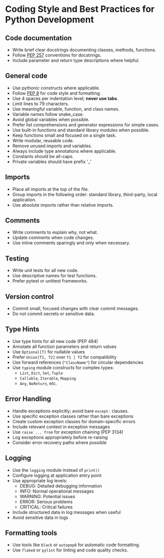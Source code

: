 # Coding Style and Best Practices for Python Development

## Code documentation
- Write brief clear docstrings documenting classes, methods, functions.
- Follow [PEP 257](https://peps.python.org/pep-0257/) conventions for docstrings.
- Include parameter and return type descriptions where helpful.

## General code
- Use pythonic constructs where applicable.
- Follow [PEP 8](https://peps.python.org/pep-0008/) for code style and formatting.
- Use 4 spaces per indentation level; **never use tabs**.
- Limit lines to 79 characters.
- Use meaningful variable, function, and class names.
- Variable names follow snake_case.
- Avoid global variables when possible.
- Prefer list comprehensions and generator expressions for simple cases.
- Use built-in functions and standard library modules when possible.
- Keep functions small and focused on a single task.
- Write modular, reusable code.
- Remove unused imports and variables.
- Always include type annotations where applicable.
- Constants should be all-caps.
- Private variables should have prefix '_'

## Imports
- Place all imports at the top of the file.
- Group imports in the following order: standard library, third-party, local application.
- Use absolute imports rather than relative imports.

## Comments
- Write comments to explain why, not what.
- Update comments when code changes.
- Use inline comments sparingly and only when necessary.

## Testing
- Write unit tests for all new code.
- Use descriptive names for test functions.
- Prefer pytest or unittest frameworks.

## Version control
- Commit small, focused changes with clear commit messages.
- Do not commit secrets or sensitive data.

## Type Hints
- Use type hints for all new code (PEP 484)
- Annotate all function parameters and return values
- Use `Optional[T]` for nullable values
- Prefer `Union[T1, T2]` over `T1 | T2` for compatibility
- Use forward references (`"ClassName"`) for circular dependencies
- Use `typing` module constructs for complex types:
  - `List`, `Dict`, `Set`, `Tuple`
  - `Callable`, `Iterable`, `Mapping`
  - `Any`, `NoReturn`, etc.

## Error Handling
- Handle exceptions explicitly; avoid bare `except:` clauses.
- Use specific exception classes rather than bare exceptions
- Create custom exception classes for domain-specific errors
- Include relevant context in exception messages
- Use `raise ... from` for exception chaining (PEP 3134)
- Log exceptions appropriately before re-raising
- Consider error recovery paths where possible

## Logging
- Use the `logging` module instead of `print()`
- Configure logging at application entry point
- Use appropriate log levels:
  - DEBUG: Detailed debugging information
  - INFO: Normal operational messages
  - WARNING: Potential issues
  - ERROR: Serious problems
  - CRITICAL: Critical failures
- Include structured data in log messages when useful
- Avoid sensitive data in logs

## Formatting tools
- Use tools like `black` or `autopep8` for automatic code formatting.
- Use `flake8` or `pylint` for linting and code quality checks.



